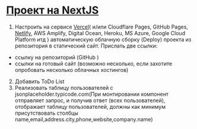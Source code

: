 # [Проект на NextJS](https://shimmering-torte-862681.netlify.app/)


1. Настроить на сервисе [Vercel](https://vercel.com/new)( и/или Cloudflare Pages, GitHub Pages, [Netlify](https://www.netlify.com/), AWS Amplify, Digital Ocean, Heroku, MS Azure, Google Cloud Platform итд )
автоматическую облачную сборку (Deploy) проекта из репозитория в статический сайт.
Прислать две ссылки:
* ссылку на репозиторий (GitHub )
* ссылки на готовый сайт (возможно несколько, если захотите опробовать несколько облачных хостингов)

2. Добавить ToDo List
3. Реализовать таблицу пользователей с jsonplaceholder.typicode.com(При монтировании компонент отправляет запрос, и получив ответ (всех пользователей), отображает таблицу пользователей,
должны как минимум присутствовать столбцы name,email,address.city,phone,website,company.name)
